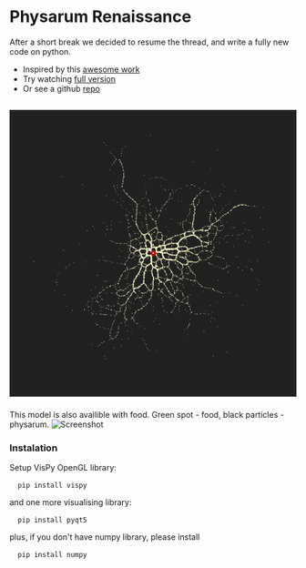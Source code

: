 # Physarum Renaissance
After a short break we decided to resume the thread, and write a fully new code on python.
* Inspired by this [awesome work](https://www.sagejenson.com/physarum) 
* Try watching [full version](http://eprints.uwe.ac.uk/15260/1/artl.2010.16.2.pdf) 
* Or see a github [repo](https://github.com/nicoptere/physarum) 

![Screenshot](file-535.png)
---
This model is also availible with food.
Green spot - food, black particles - physarum.
![Screenshot](smallGrowth.gif)


### Instalation
Setup VisPy OpenGL library:
```
  pip install vispy
```
and one more visualising library:
```
  pip install pyqt5
```
plus, if you don't have numpy library, please install
```
  pip install numpy
```
